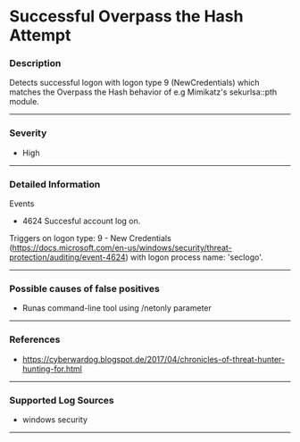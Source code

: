 # Successful Overpass the Hash Attempt
### Description

Detects successful logon with logon type 9 (NewCredentials) which matches the Overpass the Hash behavior of e.g Mimikatz's sekurlsa::pth module.

-------------------
### Severity

- High

-------------------

### Detailed Information

Events
  - 4624 Succesful account log on.

Triggers on logon type: 9 - New Credentials (https://docs.microsoft.com/en-us/windows/security/threat-protection/auditing/event-4624) with logon process name: 'seclogo'.


-------------------

### Possible causes of false positives

- Runas command-line tool using /netonly parameter

-------------------
### References

- https://cyberwardog.blogspot.de/2017/04/chronicles-of-threat-hunter-hunting-for.html

-------------------
### Supported Log Sources

- windows security

-------------------
